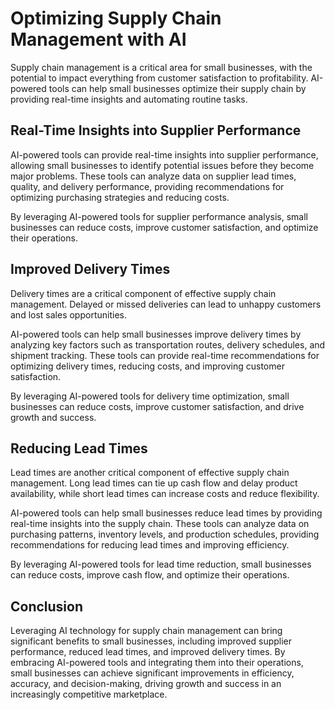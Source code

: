 Optimizing Supply Chain Management with AI
====================================================================================

Supply chain management is a critical area for small businesses, with the potential to impact everything from customer satisfaction to profitability. AI-powered tools can help small businesses optimize their supply chain by providing real-time insights and automating routine tasks.

Real-Time Insights into Supplier Performance
--------------------------------------------

AI-powered tools can provide real-time insights into supplier performance, allowing small businesses to identify potential issues before they become major problems. These tools can analyze data on supplier lead times, quality, and delivery performance, providing recommendations for optimizing purchasing strategies and reducing costs.

By leveraging AI-powered tools for supplier performance analysis, small businesses can reduce costs, improve customer satisfaction, and optimize their operations.

Improved Delivery Times
-----------------------

Delivery times are a critical component of effective supply chain management. Delayed or missed deliveries can lead to unhappy customers and lost sales opportunities.

AI-powered tools can help small businesses improve delivery times by analyzing key factors such as transportation routes, delivery schedules, and shipment tracking. These tools can provide real-time recommendations for optimizing delivery times, reducing costs, and improving customer satisfaction.

By leveraging AI-powered tools for delivery time optimization, small businesses can reduce costs, improve customer satisfaction, and drive growth and success.

Reducing Lead Times
-------------------

Lead times are another critical component of effective supply chain management. Long lead times can tie up cash flow and delay product availability, while short lead times can increase costs and reduce flexibility.

AI-powered tools can help small businesses reduce lead times by providing real-time insights into the supply chain. These tools can analyze data on purchasing patterns, inventory levels, and production schedules, providing recommendations for reducing lead times and improving efficiency.

By leveraging AI-powered tools for lead time reduction, small businesses can reduce costs, improve cash flow, and optimize their operations.

Conclusion
----------

Leveraging AI technology for supply chain management can bring significant benefits to small businesses, including improved supplier performance, reduced lead times, and improved delivery times. By embracing AI-powered tools and integrating them into their operations, small businesses can achieve significant improvements in efficiency, accuracy, and decision-making, driving growth and success in an increasingly competitive marketplace.


